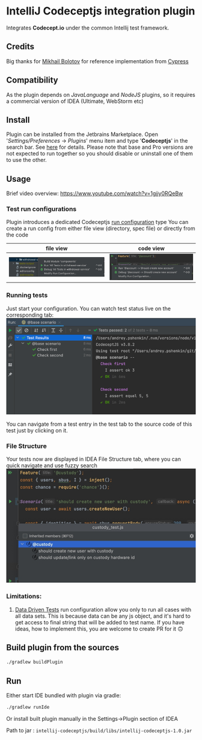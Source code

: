 # IntelliJ Codeceptjs integration plugin
Integrates <b>Codecept.io</b> under the common Intellij test framework.

## Credits
Big thanks for [Mikhail Bolotov](https://github.com/mbolotov) for reference implementation from [Cypress](https://github.com/mbolotov/intellij-cypress/)

## Compatibility
As the plugin depends on *JavaLanguage* and *NodeJS* plugins, so it requires a commercial version of IDEA (Ultimate, WebStorm etc) 
## Install
Plugin can be installed from the Jetbrains Marketplace. Open '*Settings/Preferences* -> *Plugins*' menu item and type '**Codeceptjs**' in the search bar. See [here](https://www.jetbrains.com/help/idea/managing-plugins.html) for details. Please note that base and Pro versions are not expected to run together so you should disable or uninstall one of them to use the other. 
## Usage
Brief video overview: https://www.youtube.com/watch?v=1gjjy0RQeBw 
### Test run configurations
Plugin introduces a dedicated Codeceptjs [run configuration](https://www.jetbrains.com/help/idea/run-debug-configuration.html) type
You can create a run config from either file view (directory, spec file) or directly from the code

file view | code view 
------------ | -------------
![](./media/createFromDir.jpg) | ![](./media/createFromSrc.jpg)

### Running tests
Just start your configuration. You can watch test status live on the corresponding tab:   
![](./media/run.png)

You can navigate from a test entry in the test tab to the source code of this test just by clicking on it.<br>

### File Structure
Your tests now are displayed in IDEA File Structure tab, where you can quick navigate and use fuzzy search
![](./media/fileStructure.jpg)

### Limitations:
1. [Data Driven Tests](https://codecept.io/advanced/#data-driven-tests) run configuration allow you only to run all cases with all data sets. This is because data can be any js object, and it's hard to get access to final string that will be added to test name. If you have ideas, how to implement this, you are welcome to create PR for it 🙃

## Build plugin from the sources
```bash
./gradlew buildPlugin
````
## Run
Either start IDE bundled with plugin via gradle:
```bash
./gradlew runIde
```                                             
Or install built plugin manually in the Settings->Plugin section of IDEA

Path to jar : `intellij-codeceptjs/build/libs/intellij-codeceptjs-1.0.jar`
